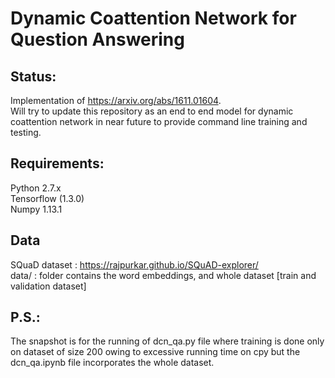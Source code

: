 # Dynamic Coattention Network for Question Answering 

## Status:
Implementation of https://arxiv.org/abs/1611.01604. <br/>
Will try to update this repository as an end to end model for dynamic coattention network in near future to provide command line training and testing. <br/>

## Requirements:
Python 2.7.x <br/>
Tensorflow (1.3.0) <br/>
Numpy 1.13.1 <br/>

## Data
SQuaD dataset : https://rajpurkar.github.io/SQuAD-explorer/ <br/>
data/ : folder contains the word embeddings, and whole dataset [train and validation dataset] <br/>

## P.S.:
The snapshot is for the running of dcn_qa.py file where training is done only on dataset of size 200 owing to excessive running time on cpy but the dcn_qa.ipynb file incorporates the whole dataset.
